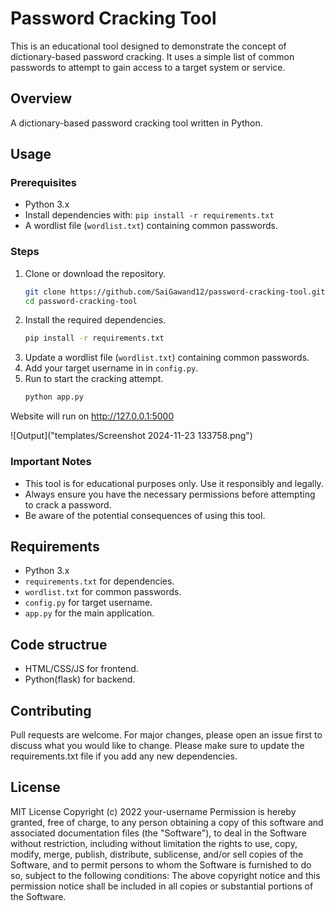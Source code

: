 # Password Cracking Tool

This is an educational tool designed to demonstrate the concept of dictionary-based password cracking. It uses a simple list of common passwords to attempt to gain access to a target system or service.

## Overview

A dictionary-based password cracking tool written in Python.

## Usage

### Prerequisites

* Python 3.x
* Install dependencies with: `pip install -r requirements.txt`
* A wordlist file (`wordlist.txt`) containing common passwords.

### Steps

1. Clone or download the repository.
   ```bash
   git clone https://github.com/SaiGawand12/password-cracking-tool.git
   cd password-cracking-tool
   ```
2. Install the required dependencies.
   ```bash
   pip install -r requirements.txt
   ```
3. Update a wordlist file (`wordlist.txt`) containing common passwords.
4. Add your target username in in `config.py`.
5. Run to start the cracking attempt.
   ```bash
   python app.py
   ```

Website will run on http://127.0.0.1:5000

![Output]("templates/Screenshot 2024-11-23 133758.png")

### Important Notes

* This tool is for educational purposes only. Use it responsibly and legally.
* Always ensure you have the necessary permissions before attempting to crack a password.
* Be aware of the potential consequences of using this tool.

## Requirements

* Python 3.x
* `requirements.txt` for dependencies.
* `wordlist.txt` for common passwords.
* `config.py` for target username.
* `app.py` for the main application.


## Code structrue
* HTML/CSS/JS for frontend.
* Python(flask) for backend.


## Contributing
Pull requests are welcome. For major changes, please open an issue first to discuss what you would like to change.
Please make sure to update the requirements.txt file if you add any new dependencies.


## License
MIT License
Copyright (c) 2022 your-username
Permission is hereby granted, free of charge, to any person obtaining a copy
of this software and associated documentation files (the "Software"), to deal
in the Software without restriction, including without limitation the rights
to use, copy, modify, merge, publish, distribute, sublicense, and/or sell
copies of the Software, and to permit persons to whom the Software is
furnished to do so, subject to the following conditions:
The above copyright notice and this permission notice shall be included in all
copies or substantial portions of the Software.

